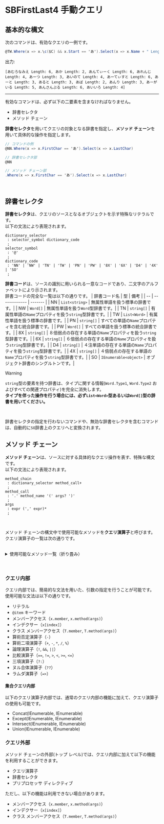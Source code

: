 # SBFirstLast4 手動クエリ

## 基本的な構文
次のコマンドは、有効なクエリの一例です。
```csharp
@TW.Where(x => x.\c($C) && x.Start == 'あ').Select(x => x.Name + " Length: " + x.Name.Length.ToString())
```
出力:
```
[あむろなみえ Length: 6, あか Length: 2, あんてぃーく Length: 6, あれんじ Length: 4, あーつ Length: 3, あいのて Length: 4, あーてぃすと Length: 6, あーと Length: 3, あると Length: 3, あば Length: 2, あんり Length: 3, あーがいる Length: 5, あんさんぶる Length: 6, あいいろ Length: 4]
```
--------------------
有効なコマンドは、必ず以下の二要素を含まなければなりません。
- 辞書セレクタ
- メソッド チェーン

**辞書セレクタ**を用いてクエリの対象となる辞書を指定し、**メソッド チェーン**を用いて具体的な操作を指定します。  
```csharp
// コマンドの例
@NN.Where(x => x.FirstChar == 'あ').Select(x => x.LastChar)

// 辞書セレクタ部
@NN

// メソッド チェーン部
.Where(x => x.FirstChar == 'あ').Select(x => x.LastChar)
```
<br>

## 辞書セレクタ
**辞書セレクタ**は、クエリのソースとなるオブジェクトを示す特殊なリテラルです。  
以下の文法により表現されます。
```antlr
dictionary_selector
 : selector_symbol dictionary_code
 ;
selector_symbol
 : '@'
 ;
dictionary_code
 : 'NN' | 'NW' | 'TN' | 'TW' | 'PN' | 'PW' | '8X' | '6X' | 'D4' | '4X' | 'SO' 
 ;
```
**辞書コード**は、ソースの識別に用いられる一意なコードであり、二文字のアルファベットにより示されます。  
辞書コードの完全な一覧は以下の通りです。
|  辞書コード名  |  型  |     備考     |
| -- | ------------- | ------- |
| NN | `List<string>`        | 無属性単語を扱う標準の辞書です。|
| NW | `Word[]`              | 無属性単語を扱う`Word`型辞書です。|
| TN | `string[]`            | 有属性単語の`Name`プロパティを扱う`string`型辞書です。|
| TW | `List<Word>`          | 有属性単語を扱う標準の辞書です。|
| PN | `string[]`            | すべての単語の`Name`プロパティを含む統合辞書です。|
| PW | `Word[]`              | すべての単語を扱う標準の統合辞書です。|
| 8X | `string[]`            | ８倍弱点の存在する単語の`Name`プロパティを扱う`string`型辞書です。|
| 6X | `string[]`            | ６倍弱点の存在する単語の`Name`プロパティを扱う`string`型辞書です。|
| D4 | `string[]`            | ４注単語の存在する単語の`Name`プロパティを扱う`string`型辞書です。|
| 4X | `string[]`            | ４倍弱点の存在する単語の`Name`プロパティを扱う`string`型辞書です。|
| SO | `IEnumerable<object>` | オブジェクト辞書のシングルトンです。|
<br>

> [!WARNING]
> `string`型の要素を持つ辞書は、タイプに関する情報(`Word.Type1`, `Word.Type2` およびすべての関連プロパティ)を完全に消失します。  
> **タイプを伴った操作を行う場合には、必ず`List<Word>`型あるいは`Word[]`型の辞書を用いてください。**
<br>

辞書セレクタの指定を行わないコマンドや、無効な辞書セレクタを含むコマンドは、自動的に`SO`辞書上のクエリへと変換されます。
<br>

## メソッド チェーン
**メソッド チェーン**は、ソースに対する具体的なクエリ操作を表す、特殊な構文です。   
以下の文法により表現されます。
```antlr
method_chain
 : dictionary_selector method_call+
 ;
method_call
 : '.' method_name '(' args? ')'
 ;
args
 : expr (',' expr)*
 ;
```
<br>

メソッド チェーンの構文中で使用可能なメソッドを**クエリ演算子**と呼びます。  
クエリ演算子の一覧は次の通りです。  
<br>
<details>
 <summary>使用可能なメソッド一覧（折り畳み）</summary>
 <div>
  
- [All<TSource>(IEnumerable<TSource>, Func<TSource,Boolean>)](https://learn.microsoft.com/ja-jp/dotnet/api/system.linq.enumerable.all?view=net-7.0#system-linq-enumerable-all-1(system-collections-generic-ienumerable((-0))-system-func((-0-system-boolean))))
- [Any<TSource>(IEnumerable<TSource>)](https://learn.microsoft.com/ja-jp/dotnet/api/system.linq.enumerable.any?view=net-7.0#system-linq-enumerable-any-1(system-collections-generic-ienumerable((-0))))
- [Any<TSource>(IEnumerable<TSource>, Func<TSource,Boolean>)](https://learn.microsoft.com/ja-jp/dotnet/api/system.linq.enumerable.any?view=net-7.0#system-linq-enumerable-any-1(system-collections-generic-ienumerable((-0))-system-func((-0-system-boolean))))
- [Average<TSource>(IEnumerable<TSource>, Func<TSource,Decimal>)](https://learn.microsoft.com/ja-jp/dotnet/api/system.linq.enumerable.average?view=net-7.0#system-linq-enumerable-average-1(system-collections-generic-ienumerable((-0))-system-func((-0-system-decimal))))
- [Average<TSource>(IEnumerable<TSource>, Func<TSource,Double>)](https://learn.microsoft.com/ja-jp/dotnet/api/system.linq.enumerable.average?view=net-7.0#system-linq-enumerable-average-1(system-collections-generic-ienumerable((-0))-system-func((-0-system-double))))
- [Average<TSource>(IEnumerable<TSource>, Func<TSource,Int32>)](https://learn.microsoft.com/ja-jp/dotnet/api/system.linq.enumerable.average?view=net-7.0#system-linq-enumerable-average-1(system-collections-generic-ienumerable((-0))-system-func((-0-system-int32))))
- [Average<TSource>(IEnumerable<TSource>, Func<TSource,Int64>)](https://learn.microsoft.com/ja-jp/dotnet/api/system.linq.enumerable.average?view=net-7.0#system-linq-enumerable-average-1(system-collections-generic-ienumerable((-0))-system-func((-0-system-int64))))
- [Average<TSource>(IEnumerable<TSource>, Func<TSource,Single>)](https://learn.microsoft.com/ja-jp/dotnet/api/system.linq.enumerable.average?view=net-7.0#system-linq-enumerable-average-1(system-collections-generic-ienumerable((-0))-system-func((-0-system-single))))
- [Concat<TSource>(IEnumerable<TSource>, IEnumerable<TSource>)](https://learn.microsoft.com/ja-jp/dotnet/api/system.linq.enumerable.concat?view=net-7.0#system-linq-enumerable-concat-1(system-collections-generic-ienumerable((-0))-system-collections-generic-ienumerable((-0))))
- [Contains<TSource>(IEnumerable<TSource>, TSource)](https://learn.microsoft.com/ja-jp/dotnet/api/system.linq.enumerable.contains?view=net-7.0#system-linq-enumerable-contains-1(system-collections-generic-ienumerable((-0))-0))
- [Count<TSource>(IEnumerable<TSource>)](https://learn.microsoft.com/ja-jp/dotnet/api/system.linq.enumerable.count?view=net-7.0#system-linq-enumerable-count-1(system-collections-generic-ienumerable((-0))))
- [Count<TSource>(IEnumerable<TSource>, Func<TSource,Boolean>)](https://learn.microsoft.com/ja-jp/dotnet/api/system.linq.enumerable.count?view=net-7.0#system-linq-enumerable-count-1(system-collections-generic-ienumerable((-0))-system-func((-0-system-boolean))))
- [DefaultIfEmpty<TSource>(IEnumerable<TSource>)](https://learn.microsoft.com/ja-jp/dotnet/api/system.linq.enumerable.defaultifempty?view=net-7.0#system-linq-enumerable-defaultifempty-1(system-collections-generic-ienumerable((-0))))
- [DefaultIfEmpty<TSource>(IEnumerable<TSource>, TSource)](https://learn.microsoft.com/ja-jp/dotnet/api/system.linq.enumerable.defaultifempty?view=net-7.0#system-linq-enumerable-defaultifempty-1(system-collections-generic-ienumerable((-0))-0))
- [Distinct<TSource>(IEnumerable<TSource>)](https://learn.microsoft.com/ja-jp/dotnet/api/system.linq.enumerable.distinct?view=net-7.0#system-linq-enumerable-distinct-1(system-collections-generic-ienumerable((-0))))
- [Except<TSource>(IEnumerable<TSource>, IEnumerable<TSource>)](https://learn.microsoft.com/ja-jp/dotnet/api/system.linq.enumerable.except?view=net-7.0#system-linq-enumerable-except-1(system-collections-generic-ienumerable((-0))-system-collections-generic-ienumerable((-0))))
- [First<TSource>(IEnumerable<TSource>)](https://learn.microsoft.com/ja-jp/dotnet/api/system.linq.enumerable.first?view=net-7.0#system-linq-enumerable-first-1(system-collections-generic-ienumerable((-0))))
- [First<TSource>(IEnumerable<TSource>, Func<TSource,Boolean>)](https://learn.microsoft.com/ja-jp/dotnet/api/system.linq.enumerable.first?view=net-7.0#system-linq-enumerable-first-1(system-collections-generic-ienumerable((-0))-system-func((-0-system-boolean))))
- [FirstOrDefault<TSource>(IEnumerable<TSource>)](https://learn.microsoft.com/ja-jp/dotnet/api/system.linq.enumerable.firstordefault?view=net-7.0#system-linq-enumerable-firstordefault-1(system-collections-generic-ienumerable((-0))))
- [FirstOrDefault<TSource>(IEnumerable<TSource>, Func<TSource,Boolean>)](https://learn.microsoft.com/ja-jp/dotnet/api/system.linq.enumerable.firstordefault?view=net-7.0#system-linq-enumerable-firstordefault-1(system-collections-generic-ienumerable((-0))-system-func((-0-system-boolean))))
- [GroupBy<TSource,TKey,TElement>(IEnumerable<TSource>, Func<TSource,TKey>, Func<TSource,TElement>)](https://learn.microsoft.com/ja-jp/dotnet/api/system.linq.enumerable.groupby?view=net-7.0#system-linq-enumerable-groupby-3(system-collections-generic-ienumerable((-0))-system-func((-0-1))-system-func((-0-2))))
- [GroupBy<TSource,TKey>(IEnumerable<TSource>, Func<TSource,TKey>)](https://learn.microsoft.com/ja-jp/dotnet/api/system.linq.enumerable.groupby?view=net-7.0#system-linq-enumerable-groupby-2(system-collections-generic-ienumerable((-0))-system-func((-0-1))))
- [Intersect<TSource>(IEnumerable<TSource>, IEnumerable<TSource>)](https://learn.microsoft.com/ja-jp/dotnet/api/system.linq.enumerable.intersect?view=net-7.0#system-linq-enumerable-intersect-1(system-collections-generic-ienumerable((-0))-system-collections-generic-ienumerable((-0))))
- [Last<TSource>(IEnumerable<TSource>)](https://learn.microsoft.com/ja-jp/dotnet/api/system.linq.enumerable.last?view=net-7.0#system-linq-enumerable-last-1(system-collections-generic-ienumerable((-0))))
- [Last<TSource>(IEnumerable<TSource>, Func<TSource,Boolean>)](https://learn.microsoft.com/ja-jp/dotnet/api/system.linq.enumerable.last?view=net-7.0#system-linq-enumerable-last-1(system-collections-generic-ienumerable((-0))-system-func((-0-system-boolean))))
- [LastOrDefault<TSource>(IEnumerable<TSource>)](https://learn.microsoft.com/ja-jp/dotnet/api/system.linq.enumerable.lastordefault?view=net-7.0#system-linq-enumerable-lastordefault-1(system-collections-generic-ienumerable((-0))))
- [LastOrDefault<TSource>(IEnumerable<TSource>, Func<TSource,Boolean>)](https://learn.microsoft.com/ja-jp/dotnet/api/system.linq.enumerable.lastordefault?view=net-7.0#system-linq-enumerable-lastordefault-1(system-collections-generic-ienumerable((-0))-system-func((-0-system-boolean))))
- [LongCount<TSource>(IEnumerable<TSource>)](https://learn.microsoft.com/ja-jp/dotnet/api/system.linq.enumerable.longcount?view=net-7.0#system-linq-enumerable-longcount-1(system-collections-generic-ienumerable((-0))))
- [LongCount<TSource>(IEnumerable<TSource>, Func<TSource,Boolean>)](https://learn.microsoft.com/ja-jp/dotnet/api/system.linq.enumerable.longcount?view=net-7.0#system-linq-enumerable-longcount-1(system-collections-generic-ienumerable((-0))-system-func((-0-system-boolean))))
- [Max<TSource,TResult>(IEnumerable<TSource>, Func<TSource,TResult>)](https://learn.microsoft.com/ja-jp/dotnet/api/system.linq.enumerable.max?view=net-7.0#system-linq-enumerable-max-2(system-collections-generic-ienumerable((-0))-system-func((-0-1))))
- [Max<TSource>(IEnumerable<TSource>, Func<TSource,Decimal>)](https://learn.microsoft.com/ja-jp/dotnet/api/system.linq.enumerable.max?view=net-7.0#system-linq-enumerable-max-1(system-collections-generic-ienumerable((-0))-system-func((-0-system-decimal))))
- [Max<TSource>(IEnumerable<TSource>, Func<TSource,Double>)](https://learn.microsoft.com/ja-jp/dotnet/api/system.linq.enumerable.max?view=net-7.0#system-linq-enumerable-max-1(system-collections-generic-ienumerable((-0))-system-func((-0-system-double))))
- [Max<TSource>(IEnumerable<TSource>, Func<TSource,Int32>)](https://learn.microsoft.com/ja-jp/dotnet/api/system.linq.enumerable.max?view=net-7.0#system-linq-enumerable-max-1(system-collections-generic-ienumerable((-0))-system-func((-0-system-int32))))
- [Max<TSource>(IEnumerable<TSource>, Func<TSource,Int64>)](https://learn.microsoft.com/ja-jp/dotnet/api/system.linq.enumerable.max?view=net-7.0#system-linq-enumerable-max-1(system-collections-generic-ienumerable((-0))-system-func((-0-system-int64))))
- [Max<TSource>(IEnumerable<TSource>, Func<TSource,Single>)](https://learn.microsoft.com/ja-jp/dotnet/api/system.linq.enumerable.max?view=net-7.0#system-linq-enumerable-max-1(system-collections-generic-ienumerable((-0))-system-func((-0-system-single))))
- [Min<TSource,TResult>(IEnumerable<TSource>, Func<TSource,TResult>)](https://learn.microsoft.com/ja-jp/dotnet/api/system.linq.enumerable.min?view=net-7.0#system-linq-enumerable-min-2(system-collections-generic-ienumerable((-0))-system-func((-0-1))))
- [Min<TSource>(IEnumerable<TSource>, Func<TSource,Decimal>)](https://learn.microsoft.com/ja-jp/dotnet/api/system.linq.enumerable.min?view=net-7.0#system-linq-enumerable-min-1(system-collections-generic-ienumerable((-0))-system-func((-0-system-decimal))))
- [Min<TSource>(IEnumerable<TSource>, Func<TSource,Double>)](https://learn.microsoft.com/ja-jp/dotnet/api/system.linq.enumerable.min?view=net-7.0#system-linq-enumerable-min-1(system-collections-generic-ienumerable((-0))-system-func((-0-system-double))))
- [Min<TSource>(IEnumerable<TSource>, Func<TSource,Int32>)](https://learn.microsoft.com/ja-jp/dotnet/api/system.linq.enumerable.min?view=net-7.0#system-linq-enumerable-min-1(system-collections-generic-ienumerable((-0))-system-func((-0-system-int32))))
- [Min<TSource>(IEnumerable<TSource>, Func<TSource,Int64>)](https://learn.microsoft.com/ja-jp/dotnet/api/system.linq.enumerable.min?view=net-7.0#system-linq-enumerable-min-1(system-collections-generic-ienumerable((-0))-system-func((-0-system-int64))))
- [Min<TSource>(IEnumerable<TSource>, Func<TSource,Single>)](https://learn.microsoft.com/ja-jp/dotnet/api/system.linq.enumerable.min?view=net-7.0#system-linq-enumerable-min-1(system-collections-generic-ienumerable((-0))-system-func((-0-system-single))))
- [OrderBy<TSource,TKey>(IEnumerable<TSource>, Func<TSource,TKey>)](https://learn.microsoft.com/ja-jp/dotnet/api/system.linq.enumerable.orderby?view=net-7.0#system-linq-enumerable-orderby-2(system-collections-generic-ienumerable((-0))-system-func((-0-1))))
- [OrderByDescending<TSource,TKey>(IEnumerable<TSource>, Func<TSource,TKey>)](https://learn.microsoft.com/ja-jp/dotnet/api/system.linq.enumerable.orderbydescending?view=net-7.0#system-linq-enumerable-orderbydescending-2(system-collections-generic-ienumerable((-0))-system-func((-0-1))))
- [Select<TSource,TResult>(IEnumerable<TSource>, Func<TSource,TResult>)](https://learn.microsoft.com/ja-jp/dotnet/api/system.linq.enumerable.select?view=net-7.0#system-linq-enumerable-select-2(system-collections-generic-ienumerable((-0))-system-func((-0-1))))
- [SelectMany<TSource,TResult>(IEnumerable<TSource>, Func<TSource,IEnumerable<TResult>>)](https://learn.microsoft.com/ja-jp/dotnet/api/system.linq.enumerable.selectmany?view=net-7.0#system-linq-enumerable-selectmany-2(system-collections-generic-ienumerable((-0))-system-func((-0-system-collections-generic-ienumerable((-1))))))
- [Single<TSource>(IEnumerable<TSource>)](https://learn.microsoft.com/ja-jp/dotnet/api/system.linq.enumerable.single?view=net-7.0#system-linq-enumerable-single-1(system-collections-generic-ienumerable((-0))))
- [Single<TSource>(IEnumerable<TSource>, Func<TSource,Boolean>)](https://learn.microsoft.com/ja-jp/dotnet/api/system.linq.enumerable.single?view=net-7.0#system-linq-enumerable-single-1(system-collections-generic-ienumerable((-0))-system-func((-0-system-boolean))))
- [SingleOrDefault<TSource>(IEnumerable<TSource>)](https://learn.microsoft.com/ja-jp/dotnet/api/system.linq.enumerable.singleordefault?view=net-7.0#system-linq-enumerable-singleordefault-1(system-collections-generic-ienumerable((-0))))
- [SingleOrDefault<TSource>(IEnumerable<TSource>, Func<TSource,Boolean>)](https://learn.microsoft.com/ja-jp/dotnet/api/system.linq.enumerable.singleordefault?view=net-7.0#system-linq-enumerable-singleordefault-1(system-collections-generic-ienumerable((-0))-system-func((-0-system-boolean))))
- [Skip<TSource>(IEnumerable<TSource>, Int32)](https://learn.microsoft.com/ja-jp/dotnet/api/system.linq.enumerable.skip?view=net-7.0#system-linq-enumerable-skip-1(system-collections-generic-ienumerable((-0))-system-int32))
- [SkipWhile<TSource>(IEnumerable<TSource>, Func<TSource,Boolean>)](https://learn.microsoft.com/ja-jp/dotnet/api/system.linq.enumerable.skipwhile?view=net-7.0#system-linq-enumerable-skipwhile-1(system-collections-generic-ienumerable((-0))-system-func((-0-system-boolean))))
- [Sum<TSource>(IEnumerable<TSource>, Func<TSource,Decimal>)](https://learn.microsoft.com/ja-jp/dotnet/api/system.linq.enumerable.sum?view=net-7.0#system-linq-enumerable-sum-1(system-collections-generic-ienumerable((-0))-system-func((-0-system-decimal))))
- [Sum<TSource>(IEnumerable<TSource>, Func<TSource,Double>)](https://learn.microsoft.com/ja-jp/dotnet/api/system.linq.enumerable.sum?view=net-7.0#system-linq-enumerable-sum-1(system-collections-generic-ienumerable((-0))-system-func((-0-system-double))))
- [Sum<TSource>(IEnumerable<TSource>, Func<TSource,Int32>)](https://learn.microsoft.com/ja-jp/dotnet/api/system.linq.enumerable.sum?view=net-7.0#system-linq-enumerable-sum-1(system-collections-generic-ienumerable((-0))-system-func((-0-system-int32))))
- [Sum<TSource>(IEnumerable<TSource>, Func<TSource,Int64>)](https://learn.microsoft.com/ja-jp/dotnet/api/system.linq.enumerable.sum?view=net-7.0#system-linq-enumerable-sum-1(system-collections-generic-ienumerable((-0))-system-func((-0-system-int64))))
- [Sum<TSource>(IEnumerable<TSource>, Func<TSource,Single>)](https://learn.microsoft.com/ja-jp/dotnet/api/system.linq.enumerable.sum?view=net-7.0#system-linq-enumerable-sum-1(system-collections-generic-ienumerable((-0))-system-func((-0-system-single))))
- [Take<TSource>(IEnumerable<TSource>, Int32)](https://learn.microsoft.com/ja-jp/dotnet/api/system.linq.enumerable.take?view=net-7.0#system-linq-enumerable-take-1(system-collections-generic-ienumerable((-0))-system-int32))
- [TakeWhile<TSource>(IEnumerable<TSource>, Func<TSource,Boolean>)](https://learn.microsoft.com/ja-jp/dotnet/api/system.linq.enumerable.takewhile?view=net-7.0#system-linq-enumerable-takewhile-1(system-collections-generic-ienumerable((-0))-system-func((-0-system-boolean))))
- [ThenBy<TSource,TKey>(IOrderedEnumerable<TSource>, Func<TSource,TKey>)](https://learn.microsoft.com/ja-jp/dotnet/api/system.linq.enumerable.thenby?view=net-7.0#system-linq-enumerable-thenby-2(system-linq-iorderedenumerable((-0))-system-func((-0-1))))
- [ThenByDescending<TSource,TKey>(IOrderedEnumerable<TSource>, Func<TSource,TKey>)](https://learn.microsoft.com/ja-jp/dotnet/api/system.linq.enumerable.thenbydescending?view=net-7.0#system-linq-enumerable-thenbydescending-2(system-linq-iorderedenumerable((-0))-system-func((-0-1))))
- [ToArray<TSource>(IEnumerable<TSource>)](https://learn.microsoft.com/ja-jp/dotnet/api/system.linq.enumerable.toarray?view=net-7.0#system-linq-enumerable-toarray-1(system-collections-generic-ienumerable((-0))))
- [ToList<TSource>(IEnumerable<TSource>)](https://learn.microsoft.com/ja-jp/dotnet/api/system.linq.enumerable.tolist?view=net-7.0#system-linq-enumerable-tolist-1(system-collections-generic-ienumerable((-0))))
- [Union<TSource>(IEnumerable<TSource>, IEnumerable<TSource>)](https://learn.microsoft.com/ja-jp/dotnet/api/system.linq.enumerable.union?view=net-7.0#system-linq-enumerable-union-1(system-collections-generic-ienumerable((-0))-system-collections-generic-ienumerable((-0))))
- [Where<TSource>(IEnumerable<TSource>, Func<TSource,Boolean>)](https://learn.microsoft.com/ja-jp/dotnet/api/system.linq.enumerable.where?view=net-7.0#system-linq-enumerable-where-1(system-collections-generic-ienumerable((-0))-system-func((-0-system-boolean))))
 
</div>
</details>
<br>
<br>

### クエリ内部
クエリ内部では、簡易的な文法を用いた、引数の指定を行うことが可能です。  
使用可能な文法は以下の通りです。
- リテラル
- `@item` キーワード
- メンバーアクセス（`x.member`, `x.method(args)`）
- インデクサー（`x[index]`）
- クラス メンバーアクセス（`T.member`, `T.method(args)`）
- 算術否定演算子（`-`）
- 算術二項演算子（`+`, `-`, `*`, `/`, `%`）
- 論理演算子（`!`, `&&`, `||`）
- 比較演算子（`==`, `!=`, `>`, `<`, `>=`, `<=`）
- 三項演算子（`?:`）
- ヌル合体演算子（`??`）
- ラムダ演算子（`=>`）

#### 集合クエリ内部
以下のクエリ演算子内部では、通常のクエリ内部の機能に加えて、クエリ演算子の使用も可能です。

- Concat(IEnumerable, IEnumerable)
- Except(IEnumerable, IEnumerable)
- Intersect(IEnumerable, IEnumerable)
- Union(IEnumerable, IEnumerable)

### クエリ外部
メソッド チェーンの外部(トップ レベル)では、クエリ内部に加えて以下の機能を利用することができます。

- クエリ演算子
- 辞書セレクタ
- プリプロセッサ ディレクティブ

ただし、以下の機能は利用できない場合があります。
- メンバーアクセス（`x.member`, `x.method(args)`）
- インデクサー（`x[index]`）
- クラス メンバーアクセス（`T.member`, `T.method(args)`）
